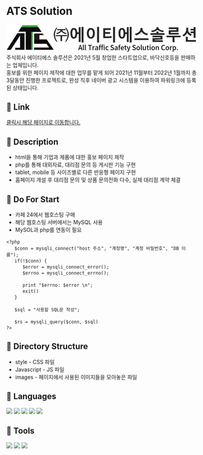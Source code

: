 # ATS Solution
<a href="http://atssolution.co.kr/" target="_blank"><img src="/images/로고.JPG" alt="atssolution 로고"></img></a><br/>
주식회사 에이티에스 솔루션은 2021년 5월 창업한 스타트업으로, 바닥신호등을 판매하는 업체입니다.   
홍보를 위한 페이지 제작에 대한 업무를 맡게 되어 2021년 11월부터 2022년 1월까지 총 3달동안 진행한 프로젝트로, 완성 직후 네이버 광고 시스템을 이용하여 파워링크에 등록된 상태입니다. 

## 📌 Link
[클릭시 해당 페이지로 이동합니다.](http://www.atssolution.co.kr)
   
## 📌 Description 
- html을 통해 기업과 제품에 대한 홍보 페이지 제작
- php를 통해 대외자료, 대리점 문의 등 게시판 기능 구현
- tablet, mobile 등 사이즈별로 다른 반응형 페이지 구현
- 홈페이지 개설 후 대리점 문의 및 상품 문의전화 다수, 실제 대리점 계약 체결

   
## 📌 Do For Start
- 카페 24에서 웹호스팅 구매
- 해당 웹호스팅 서버에서는 MySQL 사용
- MySOL과 php를 연동이 필요
```
<?php
   $conn = mysqli_connect("host 주소", "계정명", "계정 비밀번호", "DB 이름");
   if(!$conn) {
      $error = mysqli_connect_error();
      $errno = mysqli_connect_errno();
      
      print "$errno: $error \n";
      exit()
   }
   
   $sql = "사용할 SQL문 작성";
   
   $rs = mysqli_query($conn, $sql)
?>
```
   
## 📌 Directory Structure  
- style - CSS 파일   
- Javascript - JS 파일   
- images - 페이지에서 사용된 이미지들을 모아놓은 파일   


## 📌 Languages
<img src="https://img.shields.io/badge/-HTML5-%23E34F26?style=flat-square&logo=HTML5&logoColor=white"> <img src="https://img.shields.io/badge/-CSS3-%231572B6?style=flat-square&logo=CSS3&logoColor=white"> <img src="https://img.shields.io/badge/-JavaScript-%23F7DF1E?style=flat-square&logo=JavaScript&logoColor=black"> <img src="https://img.shields.io/badge/-MariaDB-%23003545?style=flat-square&logo=MariaDB&logocolor=%23003545"> <img src="https://img.shields.io/badge/-PHP-%23777BB4?style=flat-square&logo=PHP&logoColor=white">


## 📌 Tools
<img src="https://img.shields.io/badge/-VisualStudioCode-%23007ACC?style=flat-square&logo=VisualStudioCode&logoColor=white" /> <img src="https://img.shields.io/badge/-FileZilla-%23BF0000?style=flat-square&logo=FileZilla&logoColor=white" /> <img src="https://img.shields.io/badge/-GitHub-%23181717?style=flat-square&logo=GitHub&logoColor=white" />


